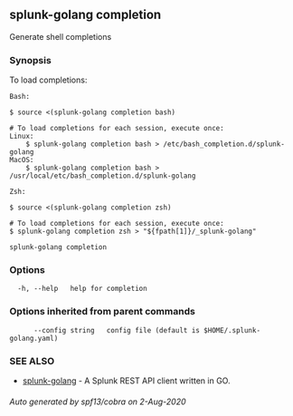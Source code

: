 ## splunk-golang completion

Generate shell completions

### Synopsis

To load completions:

    Bash:

    $ source <(splunk-golang completion bash)

    # To load completions for each session, execute once:
    Linux:
    	$ splunk-golang completion bash > /etc/bash_completion.d/splunk-golang
    MacOS:
    	$ splunk-golang completion bash > /usr/local/etc/bash_completion.d/splunk-golang

    Zsh:

    $ source <(splunk-golang completion zsh)

    # To load completions for each session, execute once:
    $ splunk-golang completion zsh > "${fpath[1]}/_splunk-golang"

```
splunk-golang completion
```

### Options

```
  -h, --help   help for completion
```

### Options inherited from parent commands

```
      --config string   config file (default is $HOME/.splunk-golang.yaml)
```

### SEE ALSO

- [splunk-golang](splunk-golang.md) - A Splunk REST API client written in GO.

###### Auto generated by spf13/cobra on 2-Aug-2020
